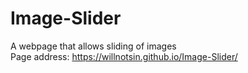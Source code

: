 # Image-Slider
A webpage that allows sliding of images
</br>Page address: https://willnotsin.github.io/Image-Slider/
